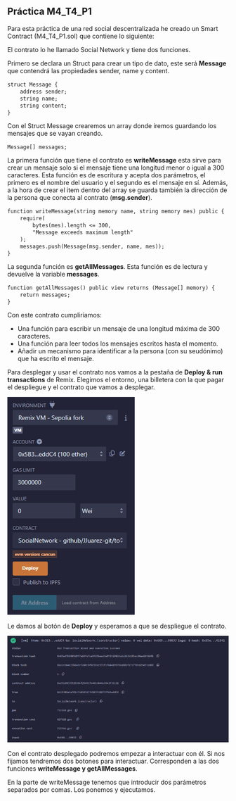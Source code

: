 ## Práctica M4_T4_P1
Para esta práctica de una red social descentralizada he creado un Smart Contract (M4_T4_P1.sol) que contiene lo siguiente:  

El contrato lo he llamado Social Network y tiene dos funciones.

Primero se declara un Struct para crear un tipo de dato, este será **Message** que contendrá las propiedades sender, name y content.  

    struct Message {
        address sender;
        string name;
        string content;
    }

Con el Struct Message crearemos un array donde iremos guardando los mensajes que se vayan creando.

    Message[] messages;

La primera función que tiene el contrato es **writeMessage** esta sirve para crear un mensaje solo si el mensaje tiene una longitud menor o igual a 300 caracteres. Esta función es de escritura y acepta dos parámetros, el primero es el nombre del usuario y el segundo es el mensaje en sí. Además, a la hora de crear el item dentro del array se guarda también la dirección de la persona que conecta al contrato (**msg.sender**).

    function writeMessage(string memory name, string memory mes) public {
        require(
            bytes(mes).length <= 300,
            "Message exceeds maximum length"
        );
        messages.push(Message(msg.sender, name, mes));
    }

La segunda función es **getAllMessages**. Esta función es de lectura y devuelve la variable **messages**.

    function getAllMessages() public view returns (Message[] memory) {
        return messages;
    }

Con este contrato cumpliríamos:
- Una función para escribir un mensaje de una longitud máxima de 300 caracteres.
- Una función para leer todos los mensajes escritos hasta el momento.
- Añadir un mecanismo para identificar a la persona (con su seudónimo) que ha escrito el mensaje.

Para desplegar y usar el contrato nos vamos a la pestaña de **Deploy & run transactions** de Remix. Elegimos el entorno, una billetera con la que pagar el despliegue y el contrato que vamos a desplegar.  

![](./img/deploy.PNG)

Le damos al botón de **Deploy** y esperamos a que se despliegue el contrato.

![](./img/contract_deployed.PNG)

Con el contrato desplegado podremos empezar a interactuar con él. Si nos fijamos tendremos dos botones para interactuar. Corresponden a las dos funciones **writeMessage y getAllMessages**.  

En la parte de writeMessage tenemos que introducir dos parámetros separados por comas. Los ponemos y ejecutamos.
